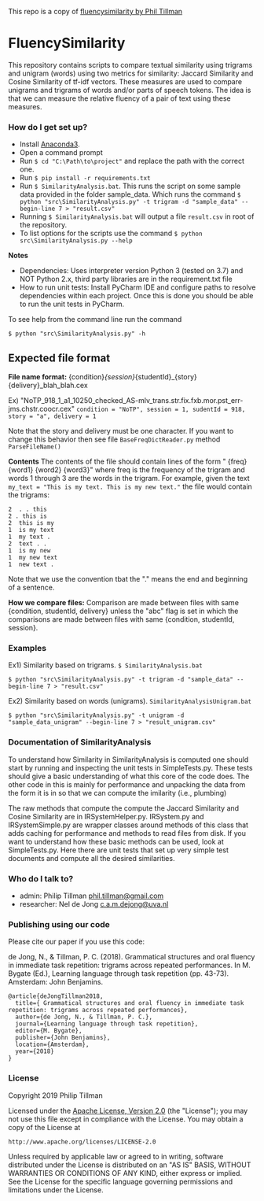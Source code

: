 This repo is a copy of [fluencysimilarity by Phil Tillman](https://bitbucket.org/philtillman/fluencysimilarity/src/master/)

# FluencySimilarity

This repository contains scripts to compare textual similarity using trigrams and unigram (words) using two metrics 
for similarity: Jaccard Similarity and Cosine Similarity of tf-idf vectors. These measures are used to compare
unigrams and trigrams of words and/or parts of speech tokens. The idea is that we can measure the relative fluency
of a pair of text using these measures.

### How do I get set up? ###
* Install [Anaconda3](https://www.anaconda.com/distribution/#download-section).
* Open a command prompt
* Run `$ cd "C:\Path\to\project"` and replace the path with the correct one.
* Run `$ pip install -r requirements.txt`
* Run `$ SimilarityAnalysis.bat`. This runs the script on some sample data provided in the folder sample_data.
  Which runs the command `$ python "src\SimilarityAnalysis.py" -t trigram -d "sample_data" --begin-line 7 > "result.csv"`
* Running `$ SimilarityAnalysis.bat` will output a file `result.csv` in root of the repository.
* To list options for the scripts use the command `$ python src\SimilarityAnalysis.py --help`

**Notes**

* Dependencies: Uses interpreter version Python 3 (tested on 3.7) and NOT Python 2.x, third party libraries are in 
the requirement.txt file
* How to run unit tests: Install PyCharm IDE and configure paths to resolve dependencies within each project. Once 
this is done you should be able to run the unit tests in PyCharm.

To see help from the command line run the command

`$ python "src\SimilarityAnalysis.py" -h`

## Expected file format
**File name format:** {condition}_{session}_{studentId}_{story}{delivery}_blah_blah.cex

Ex) "NoTP_918_1_a1_10250_checked_AS-mlv_trans.str.fix.fxb.mor.pst_err-jms.chstr.coocr.cex"
`condition = "NoTP", session = 1, sudentId = 918, story = "a", delivery = 1`

Note that the story and delivery must be one character. If you want to change this behavior then
see file `BaseFreqDictReader.py` method `ParseFileName()`

**Contents** The contents of the file should contain lines of the form "    {freq}  {word1} {word2} {word3}"
where freq is the frequency of the trigram and words 1 through 3 are the words in the trigram. For example,
given the text `my_text = "This is my text. This is my new text."` the file would contain the trigrams:

    2  . . this
    2 . this is
    2  this is my
    1  is my text
    1  my text .
    2  text . .
    1  is my new
    1  my new text
    1  new text .

Note that we use the convention tbat the "." means the end and beginning of a sentence.

**How we compare files:** Comparison are made between files with same {condition, studentId, delivery} unless the 
"abc" flag is set in which
the comparisons are made between files with same {condition, studentId, session}.

### Examples

Ex1) Similarity based on trigrams. `$ SimilarityAnalysis.bat`

`$ python "src\SimilarityAnalysis.py" -t trigram -d "sample_data" --begin-line 7 > "result.csv"`

Ex2) Similarity based on words (unigrams). `SimilarityAnalysisUnigram.bat`

`$ python "src\SimilarityAnalysis.py" -t unigram -d "sample_data_unigram" --begin-line 7 > "result_unigram.csv"`

### Documentation of SimilarityAnalysis

To understand how Similarity in SimilarityAnalysis is computed one should start by running and inspecting the unit 
tests in SimpleTests.py. These tests should give a basic understanding of what this core of the code does. The other 
code in this  is mainly for performance and unpacking the data from the form it is in so that we can compute the 
 imilarity (i.e., plumbing)

The raw methods that compute the compute the Jaccard Similarity and Cosine Similarity are in
IRSystemHelper.py. IRSystem.py and IRSystemSimple.py are wrapper classes around methods of this class that adds 
caching for performance and methods to read files from disk. If you want to understand how these basic methods 
can be used, look at SimpleTests.py. Here there are unit tests that set up very simple test documents and compute 
all the desired similarities.

### Who do I talk to? ###

* admin: Philip Tillman <phil.tillman@gmail.com>
* researcher: Nel de Jong <c.a.m.dejong@uva.nl>

### Publishing using our code ###
Please cite our paper if you use this code:

de Jong, N., & Tillman, P. C. (2018). Grammatical structures and oral fluency in immediate task repetition: 
trigrams across repeated performances. In M. Bygate (Ed.), Learning language through task repetition (pp. 43-73). 
Amsterdam: John Benjamins.

```
@article{deJongTillman2018,
  title={ Grammatical structures and oral fluency in immediate task repetition: trigrams across repeated performances},
  author={de Jong, N., & Tillman, P. C.},
  journal={Learning language through task repetition},
  editor={M. Bygate},
  publisher={John Benjamins},
  location={Amsterdam},
  year={2018}
}
```

### License ###
Copyright 2019 Philip Tillman

Licensed under the [Apache License, Version 2.0](https://www.apache.org/licenses/LICENSE-2.0.html) (the "License");
you may not use this file except in compliance with the License.
You may obtain a copy of the License at

    http://www.apache.org/licenses/LICENSE-2.0

Unless required by applicable law or agreed to in writing, software
distributed under the License is distributed on an "AS IS" BASIS,
WITHOUT WARRANTIES OR CONDITIONS OF ANY KIND, either express or implied.
See the License for the specific language governing permissions and
limitations under the License.
